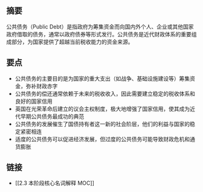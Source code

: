 ## 摘要
公共债务（Public Debt）是指政府为筹集资金而向国内外个人、企业或其他国家政府借取的债务，通常以政府债券等形式发行。公共债务是近代财政体系的重要组成部分，为国家提供了超越当前税收能力的资金来源。

## 要点
- 公共债务的主要目的是为国家的重大支出（如战争、基础设施建设等）筹集资金，弥补财政赤字
- 公共债务的偿还通常依赖于未来的税收收入，因此需要建立稳定的税收体系和良好的国家信用
- 英国在光荣革命后建立的议会主权制度，极大地增强了国家信用，使其成为近代早期公共债务最成功的典范
- 公共债务的发展催生了国债持有者这一新的社会阶层，他们的利益与国家的稳定紧密相连
- 适度的公共债务可以促进经济发展，但过度的公共债务可能导致财政危机和通货膨胀

## 链接
- [[2.3 本阶段核心名词解释 MOC]]
